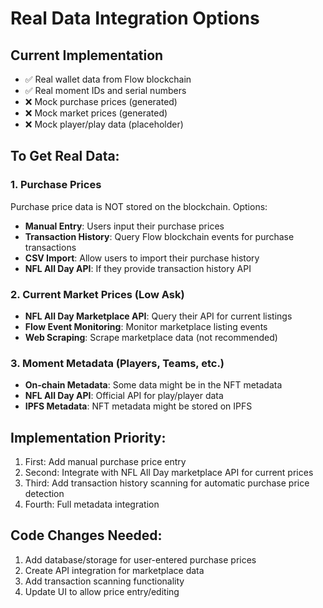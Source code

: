 # Real Data Integration Options

## Current Implementation
- ✅ Real wallet data from Flow blockchain
- ✅ Real moment IDs and serial numbers
- ❌ Mock purchase prices (generated)
- ❌ Mock market prices (generated)
- ❌ Mock player/play data (placeholder)

## To Get Real Data:

### 1. Purchase Prices
Purchase price data is NOT stored on the blockchain. Options:
- **Manual Entry**: Users input their purchase prices
- **Transaction History**: Query Flow blockchain events for purchase transactions
- **CSV Import**: Allow users to import their purchase history
- **NFL All Day API**: If they provide transaction history API

### 2. Current Market Prices (Low Ask)
- **NFL All Day Marketplace API**: Query their API for current listings
- **Flow Event Monitoring**: Monitor marketplace listing events
- **Web Scraping**: Scrape marketplace data (not recommended)

### 3. Moment Metadata (Players, Teams, etc.)
- **On-chain Metadata**: Some data might be in the NFT metadata
- **NFL All Day API**: Official API for play/player data
- **IPFS Metadata**: NFT metadata might be stored on IPFS

## Implementation Priority:
1. First: Add manual purchase price entry
2. Second: Integrate with NFL All Day marketplace API for current prices
3. Third: Add transaction history scanning for automatic purchase price detection
4. Fourth: Full metadata integration

## Code Changes Needed:
1. Add database/storage for user-entered purchase prices
2. Create API integration for marketplace data
3. Add transaction scanning functionality
4. Update UI to allow price entry/editing